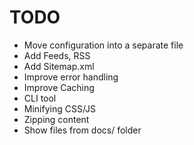 # TODO

* Move configuration into a separate file
* Add Feeds, RSS
* Add Sitemap.xml
* Improve error handling
* Improve Caching
* CLI tool
* Minifying CSS/JS
* Zipping content
* Show files from docs/ folder
